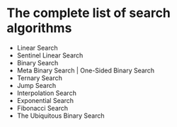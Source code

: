 # The complete list of search algorithms

* Linear Search
* Sentinel Linear Search
* Binary Search
* Meta Binary Search | One-Sided Binary Search
* Ternary Search
* Jump Search
* Interpolation Search
* Exponential Search
* Fibonacci Search
* The Ubiquitous Binary Search
